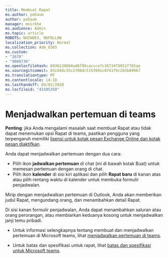 ```yaml
---
title: Membuat Rapat
ms.author: pebaum
author: pebaum
manager: mnirkhe
ms.audience: Admin
ms.topic: article
ROBOTS: NOINDEX, NOFOLLOW
localization_priority: Normal
ms.collection: Adm_O365
ms.custom:
- "2678"
- "9000736"
ms.openlocfilehash: 6936138804ad8f09caccce7c3673475851f765ae
ms.sourcegitcommit: 83c644c35c2700dc515f091c8f41f9c283b89967
ms.translationtype: MT
ms.contentlocale: id-ID
ms.lasthandoff: 04/02/2020
ms.locfileid: "43105350"
---
```

# <a name="schedule-a-meeting-in-teams"></a>Menjadwalkan pertemuan di teams

**Penting**: jika Anda mengalami masalah saat membuat Rapat atau tidak dapat menemukan opsi Rapat di teams, pastikan pengguna yang terpengaruh memiliki [lisensi untuk kotak pesan Exchange Online dan kotak pesan diaktifkan](https://docs.microsoft.com/exchange/recipients-in-exchange-online/create-user-mailboxes).

Anda dapat menjadwalkan pertemuan dengan dua cara: 

- Pilih ikon **jadwalkan pertemuan** di chat (ini di bawah kotak Buat) untuk memesan pertemuan dengan orang di chat.
- Pilih ikon **kalender** di sisi kiri aplikasi dan pilih **Rapat baru** di kanan atas atau pilih rentang waktu di kalender untuk membuka formulir penjadwalan.

Mirip dengan menjadwalkan pertemuan di Outlook, Anda akan memberikan judul Rapat, mengundang orang, dan menambahkan detail Rapat.

Di sisi kanan formulir penjadwalan, Anda dapat menambahkan saluran atau orang perorangan, atau membiarkan keduanya kosong untuk menjadwalkan janji temu pribadi.

- Untuk informasi selengkapnya tentang membuat dan menjadwalkan pertemuan di Microsoft teams, lihat [menjadwalkan pertemuan di teams](https://support.office.com/article/Schedule-a-meeting-in-Teams-943507a9-8583-4c58-b5d2-8ec8265e04e5).

- Untuk batas dan spesifikasi untuk rapat, lihat [batas dan spesifikasi untuk Microsoft teams](https://docs.microsoft.com/microsoftteams/limits-specifications-teams#meetings-and-calls).
